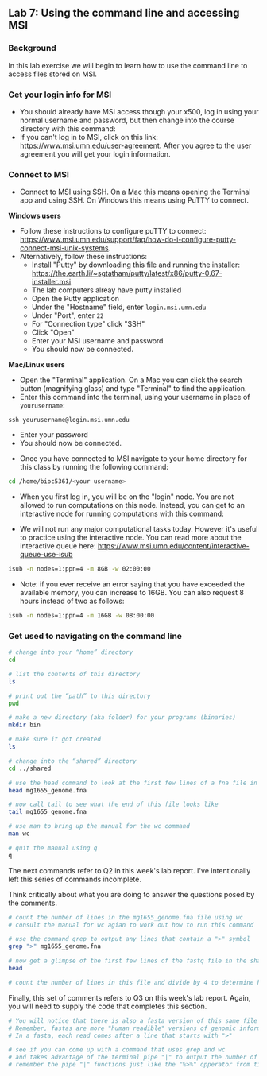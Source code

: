 ## Lab 7: Using the command line and accessing MSI

### Background
In this lab exercise we will begin to learn how to use the command line to access files stored on MSI.

### Get your login info for MSI

  * You should already have MSI access though your x500, log in using your normal username and password, but then change into the course directory with this command:
  * If you can't log in to MSI, click on this link: https://www.msi.umn.edu/user-agreement. After you agree to the user agreement you will get your login information. 
  

### Connect to MSI
- Connect to MSI using SSH. On a Mac this means opening the Terminal app and using SSH. On Windows this means using PuTTY to connect.

**Windows users**
  * Follow these instructions to configure puTTY to connect: https://www.msi.umn.edu/support/faq/how-do-i-configure-putty-connect-msi-unix-systems.
  * Alternatively, follow these instructions:
    * Install "Putty" by downloading this file and running the installer:
https://the.earth.li/~sgtatham/putty/latest/x86/putty-0.67-installer.msi
    * The lab computers alreay have putty installed
    * Open the Putty application
    * Under the "Hostname" field, enter `login.msi.umn.edu`
    * Under "Port", enter `22`
    * For "Connection type" click "SSH"
    * Click "Open"
    * Enter your MSI username and password
    * You should now be connected.

**Mac/Linux users**

  * Open the "Terminal" application. On a Mac you can click the search button (magnifying glass) and type "Terminal" to find the application.
  * Enter this command into the terminal, using your username in place of `yourusername`:

`ssh yourusername@login.msi.umn.edu`
 
 * Enter your password
  * You should now be connected.
  
  - Once you have connected to MSI navigate to your home directory for this class by running the following command:
  
  ```bash
  cd /home/bioc5361/<your username>
  ```

- When you first log in, you will be on the "login" node. You are not allowed to run computations on this node. Instead, you can get to an interactive node for running computations with this command:

- We will not run any major computational tasks today. However it's useful to practice using the interactive node. You can read more about the interactive queue here: https://www.msi.umn.edu/content/interactive-queue-use-isub
 
 ```bash
 isub -n nodes=1:ppn=4 -m 8GB -w 02:00:00
 ```

- Note: if you ever receive an error saying that you have exceeded the available memory, you can increase to 16GB.
 You can also request 8 hours instead of two as follows:
 ```bash
 isub -n nodes=1:ppn=4 -m 16GB -w 08:00:00
 ```

### Get used to navigating on the command line

```bash
# change into your “home” directory
cd

# list the contents of this directory
ls

# print out the “path” to this directory
pwd

# make a new directory (aka folder) for your programs (binaries)
mkdir bin

# make sure it got created
ls

# change into the “shared” directory
cd ../shared

# use the head command to look at the first few lines of a fna file in this directory
head mg1655_genome.fna

# now call tail to see what the end of this file looks like
tail mg1655_genome.fna

# use man to bring up the manual for the wc command
man wc

# quit the manual using q
q
```
The next commands refer to Q2 in this week's lab report. I've intentionally left this series of commands incomplete.

Think critically about what you are doing to answer the questions posed by the comments.

```bash
# count the number of lines in the mg1655_genome.fna file using wc
# consult the manual for wc agian to work out how to run this command

# use the command grep to output any lines that contain a ">" symbol
grep ">" mg1655_genome.fna

# now get a glimpse of the first few lines of the fastq file in the shared directory using head
head

# count the number of lines in this file and divide by 4 to determine how many reads are in this fastq
```

Finally, this set of comments refers to Q3 on this week's lab report.
Again, you will need to supply the code that completes this section.

```bash
# You will notice that there is also a fasta version of this same file in the shared directory
# Remember, fastas are more "human readible" versions of genomic information
# In a fasta, each read comes after a line that starts with ">"

# see if you can come up with a command that uses grep and wc 
# and takes advantage of the terminal pipe "|" to output the number of reads directly to the console
# remember the pipe "|" functions just like the "%>%" opperator from tidyverse

```







